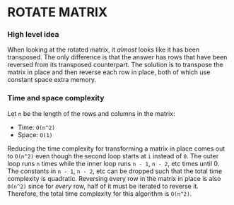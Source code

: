 # ROTATE MATRIX

### High level idea

When looking at the rotated matrix, it _almost_ looks like it has been transposed. The only difference is that the answer has rows that have been reversed from its transposed counterpart. The solution is to transpose the matrix in place and then reverse each row in place, both of which use constant space extra memory.

### Time and space complexity

Let `n` be the length of the rows and columns in the matrix: <br>

- Time: `O(n^2)` <br>
- Space: `O(1)` <br>

Reducing the time complexity for transforming a matrix in place comes out to `O(n^2)` even though the second loop starts at `i` instead of `0`. The outer loop runs `n` times while the inner loop runs `n - 1`, `n - 2`, etc times until 0. The constants in `n - 1`, `n - 2`, etc can be dropped such that the total time complexity is quadratic. Reversing every row in the matrix in place is also `O(n^2)` since for _every_ row, half of it must be iterated to reverse it. Therefore, the total time complexity for this algorithm is `O(n^2)`.
